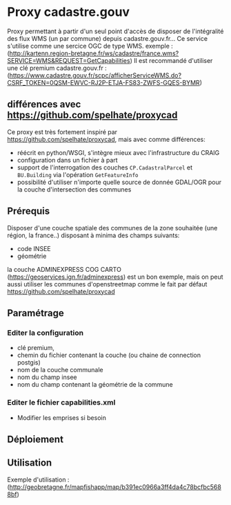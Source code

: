# Proxy cadastre.gouv
Proxy permettant à partir d'un seul point d'accès de disposer de l'intégralité des flux WMS (un par commune) depuis cadastre.gouv.fr...
Ce service s'utilise comme une sercice OGC de type WMS. exemple : (http://kartenn.region-bretagne.fr/ws/cadastre/france.wms?SERVICE=WMS&REQUEST=GetCapabilities)
Il est recommandé d'utiliser une clé premium cadastre.gouv.fr : (https://www.cadastre.gouv.fr/scpc/afficherServiceWMS.do?CSRF_TOKEN=0QSM-EWVC-RJ2P-ETJA-FS83-ZWFS-GQES-BYMR)

## différences avec https://github.com/spelhate/proxycad
Ce proxy est très fortement inspiré par https://github.com/spelhate/proxycad, mais avec comme différences:
- réécrit en python/WSGI, s'intègre mieux avec l'infrastructure du CRAIG
- configuration dans un fichier à part
- support de l'interrogation des couches `CP.CadastralParcel` et `BU.Building` via l'opération `GetFeatureInfo`
- possibilité d'utiliser n'importe quelle source de donnée GDAL/OGR pour la couche d'intersection des communes

## Prérequis
Disposer d'une couche spatiale des communes de la zone souhaitée (une région,
la france..) disposant à minima des champs suivants:
 - code INSEE
 - géométrie

la couche ADMINEXPRESS COG CARTO (https://geoservices.ign.fr/adminexpress) est
un bon exemple, mais on peut aussi utiliser les communes d'openstreetmap comme
le fait par défaut https://github.com/spelhate/proxycad

## Paramétrage
### Editer la configuration
 - clé premium,
 - chemin du fichier contenant la couche (ou chaine de connection postgis)
 - nom de la couche communale
 - nom du champ insee
 - nom du champ contenant la géométrie de la commune

### Editer le fichier capabilities.xml
 - Modifier les emprises si besoin

## Déploiement

## Utilisation

Exemple d'utilisation : (http://geobretagne.fr/mapfishapp/map/b391ec0966a3ff4da4c78bcfbc5688bf)
